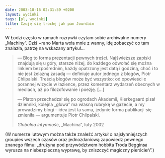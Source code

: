 ```yaml
---
date: 2003-10-16 02:31:59 +0200
layout: wycinki
tags: [pl, wycinki]
title: Czuję się trochę jak pan Jourdain
---
```


W Łodzi często w ramach rozrywki czytam sobie archiwalne numery „Machiny”. Dziś ~rano Marta woła mnie z wanny, idę zobaczyć co tam znalazła, patrzę na wskazany artykuł…

> — Blog to forma prezentacji pewnych treści. Najświeższe zapiski znajdują się u góry, starsze niżej, do każdego odwołać się można linkiem bezpośrednim, każdy opatrzony jest datą i godziną, choć i to nie jest żelazną zasadą — definiuje autor jednego z blogów, Piotr Chlipalski. Treścią blogów może być wszystko: od opowieści o porannej wizycie w łazience, przez komentarz wydarzeń obecnych w mediach, aż po filozofowanie i poezję. […]
>
> — Platon przechadzał się po ogrodach Akademii, Kierkegaard pisał dzienniki, kolejna „głowa” ma własną rubrykę w gazecie, a my prowadzimy blogi – idea jest ta sama, jedynie forma publikacji się zmieniła — argumentuje Piotr Chlipalski.
>
> <cite>Globalna intymność</cite>, „Machina”, luty 2002

(W numerze lutowym można także znaleźć artykuł o najsłynniejszych groupies wszech czasów oraz jednozdaniową zapowiedź pewnego znanego filmu: „drużyna pod przywództwem hobbita Troda Begginsa wyrusza na niebezpieczną wyprawę, by zniszczyć magiczny pierścień”.)
